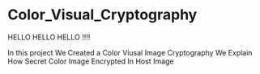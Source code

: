 # Color_Visual_Cryptography
HELLO HELLO HELLO !!!!

In this project We Created a Color Viusal Image Cryptography
We Explain How Secret Color Image Encrypted In Host Image


